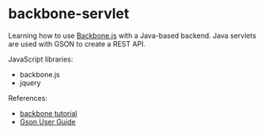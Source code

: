 # backbone-servlet

Learning how to use [Backbone.js](http://backbonejs.org/) with a Java-based backend. Java servlets are used with GSON to create a REST API.

JavaScript libraries:

* backbone.js
* jquery

References:

* [backbone tutorial](http://tutorialzine.com/2013/04/services-chooser-backbone-js/)
* [Gson User Guide](https://sites.google.com/site/gson/gson-user-guide#TOC-Using-Gson)

